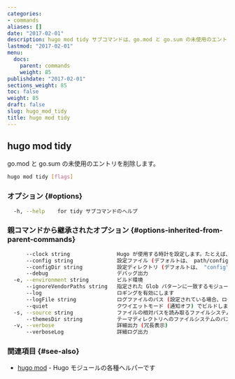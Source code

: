 ```yaml
---
categories:
- commands
aliases: []
date: "2017-02-01"
description: hugo mod tidy サブコマンドは、go.mod と go.sum の未使用のエントリを削除します。
lastmod: "2017-02-01"
menu:
  docs:
    parent: commands
    weight: 85
publishdate: "2017-02-01"
sections_weight: 85
toc: false
weight: 85
draft: false
slug: hugo_mod_tidy
title: hugo mod tidy
---
```

## hugo mod tidy

go.mod と go.sum の未使用のエントリを削除します。

```bash
hugo mod tidy [flags]
```

### オプション {#options}

```bash
  -h, --help    for tidy サブコマンドのヘルプ
```

### 親コマンドから継承されたオプション {#options-inherited-from-parent-commands}

```bash
      --clock string               Hugo が使用する時計を設定します。たとえば、 --clock 2021-11-06T22:30:00.00+09:00
      --config string              設定ファイル (デフォルトは、 path/config.yaml|json|toml)
      --configDir string           設定ディレクトリ (デフォルトは、 "config")
      --debug                      デバッグ出力
  -e, --environment string         ビルド環境
      --ignoreVendorPaths string   指定された Glob パターンに一致するモジュールパスの _vendor を無視します
      --log                        ロギングを有効にします
      --logFile string             ログファイルのパス (設定されている場合、ログが自動的に有効になります)
      --quiet                      クワイエットモード (通知オフ) でビルドします
  -s, --source string              ファイルの相対パスを読み取るファイルシステムのパス
      --themesDir string           テーマディレクトリへのファイルシステムのパス
  -v, --verbose                    詳細出力 (冗長表示)
      --verboseLog                 詳細ログ出力
```

### 関連項目 {#see-also}

* [hugo mod](/commands/hugo_mod/)	 - Hugo モジュールの各種ヘルパーです

